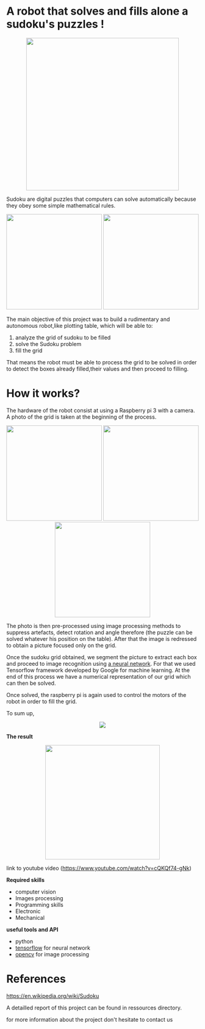 # A robot that solves and fills alone a sudoku's puzzles !
<p align="center">
<img src="https://github.com/Sanahm/Sudoku-robot/blob/master/Ressources/Rapport%20final/pp.jpg" width="400" height="400"/>
</p>

Sudoku are digital puzzles that computers can solve automatically because they obey some simple mathematical rules.
<p align="center">
<img src="https://upload.wikimedia.org/wikipedia/commons/f/ff/Sudoku-by-L2G-20050714.svg" width="250" height="250"/>
<img src="https://upload.wikimedia.org/wikipedia/commons/3/31/Sudoku-by-L2G-20050714_solution.svg" width="250" height="250"/>
</p>
The main objective of this project was to build a rudimentary and autonomous robot,like plotting table, which will be able to:

1. analyze the grid of sudoku to be filled
2. solve the Sudoku problem
3. fill the grid

That means the robot must be able to process the grid to be solved in order to detect the boxes already filled,their values and then proceed to filling.

# How it works?

The hardware of the robot consist at using  a Raspberry pi 3 with a camera. A photo of the grid is taken at the beginning of the process.
<p align="center">
<img src="https://github.com/Sanahm/Sudoku-robot/blob/master/Ressources/Rapport%20final/b2.PNG" width="250" height="250"/>
<img src="https://github.com/Sanahm/Sudoku-robot/blob/master/Ressources/Rapport%20final/b4.PNG" width="250" height="250"/>
<img src="https://github.com/Sanahm/Sudoku-robot/blob/master/Ressources/Rapport%20final/b8.PNG" width="250" height="250"/>
</p>

The photo is then pre-processed using image processing methods to suppress artefacts, detect rotation and angle therefore (the puzzle can be solved whatever his position on the table). After that the image is redressed to obtain a picture focused only on the grid.

Once the sudoku grid obtained, we segment the picture to extract each box and proceed to image recognition using [a neural network](https://en.wikipedia.org/wiki/Artificial_neural_network). For that we used Tensorflow framework developed by Google for machine learning. At the end of this process we have a numerical representation of our grid which can then be solved.

Once solved, the raspberry pi is again used to control the motors of the robot in order to fill the grid. 

To sum up,
<p align="center">
<img src="https://github.com/Sanahm/Sudoku-robot/blob/master/Ressources/Rapport%20final/reco.PNG" />
</p>

**The result**
<p align="center">
<img src="https://media.giphy.com/media/xUOrw6IZKuRlDwsteE/200.gif" width="300" height="300"/>
</p>

link to youtube video (https://www.youtube.com/watch?v=cQKQf74-gNk)

**Required skills**

- computer vision
- Images processing
- Programming skills
- Electronic
- Mechanical

**useful tools and API**

- python
- [tensorflow](tensorflow.org) for neural network
- [opencv](http://opencv.org/) for image processing

# References

https://en.wikipedia.org/wiki/Sudoku

A detailled report of this project can be found in ressources directory.

for more information about the project don't hesitate to contact us
